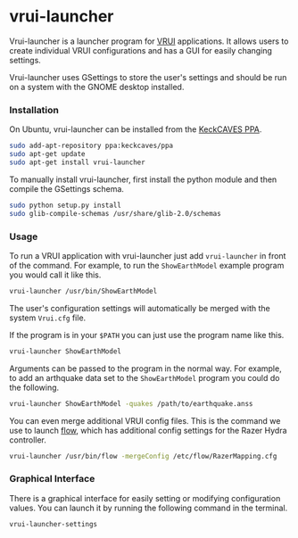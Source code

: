 # vrui-launcher

Vrui-launcher is a launcher program for [VRUI][vrui] applications. It 
allows users to create individual VRUI configurations and has a GUI for easily
changing settings.

Vrui-launcher uses GSettings to store the user's settings and should be run
on a system with the GNOME desktop installed.

[vrui]: http://keckcaves.org/software/vrui


### Installation

On Ubuntu, vrui-launcher can be installed from the [KeckCAVES PPA][keckcaves-ppa].

   ```sh
   sudo add-apt-repository ppa:keckcaves/ppa
   sudo apt-get update
   sudo apt-get install vrui-launcher
   ```

To manually install vrui-launcher, first install the python module and then
compile the GSettings schema.

   ```sh
   sudo python setup.py install
   sudo glib-compile-schemas /usr/share/glib-2.0/schemas
   ```

[keckcaves-ppa]: https://launchpad.net/~keckcaves/+archive/ubuntu/ppa


### Usage

To run a VRUI application with vrui-launcher just add `vrui-launcher` in front
of the command. For example, to run the `ShowEarthModel` example program you 
would call it like this.

   ```sh
   vrui-launcher /usr/bin/ShowEarthModel
   ```

The user's configuration settings will automatically be merged with the system
`Vrui.cfg` file.

If the program is in your `$PATH` you can just use the program name like this.

   ```sh
   vrui-launcher ShowEarthModel
   ```

Arguments can be passed to the program in the normal way. For example, to 
add an arthquake data set to the `ShowEarthModel` program you could do the
following.

   ```sh
   vrui-launcher ShowEarthModel -quakes /path/to/earthquake.anss
   ```

You can even merge additional VRUI config files. This is the command we use to
launch [flow][flow], which has additional config settings for the Razer Hydra
controller.

   ```sh
   vrui-launcher /usr/bin/flow -mergeConfig /etc/flow/RazerMapping.cfg
```

[flow]: https://github.com/chebee7i/flow


### Graphical Interface

There is a graphical interface for easily setting or modifying configuration
values. You can launch it by running the following command in the terminal.

   ```sh
   vrui-launcher-settings
   ```
